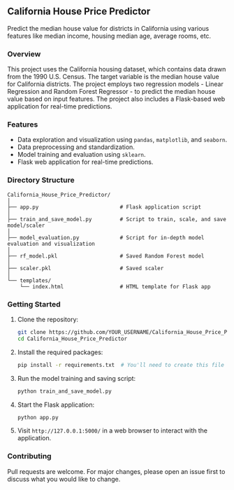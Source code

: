## California House Price Predictor

Predict the median house value for districts in California using various features like median income, housing median age, average rooms, etc.

### Overview

This project uses the California housing dataset, which contains data drawn from the 1990 U.S. Census. The target variable is the median house value for California districts. The project employs two regression models - Linear Regression and Random Forest Regressor - to predict the median house value based on input features. The project also includes a Flask-based web application for real-time predictions.

### Features

- Data exploration and visualization using `pandas`, `matplotlib`, and `seaborn`.
- Data preprocessing and standardization.
- Model training and evaluation using `sklearn`.
- Flask web application for real-time predictions.
  
### Directory Structure

```
California_House_Price_Predictor/
│
├── app.py                          # Flask application script
│
├── train_and_save_model.py         # Script to train, scale, and save model/scaler
│
├── model_evaluation.py             # Script for in-depth model evaluation and visualization
│
├── rf_model.pkl                    # Saved Random Forest model
│
├── scaler.pkl                      # Saved scaler
│
└── templates/                      
    └── index.html                  # HTML template for Flask app
```

### Getting Started

1. Clone the repository:
   ```bash
   git clone https://github.com/YOUR_USERNAME/California_House_Price_Predictor.git
   cd California_House_Price_Predictor
   ```

2. Install the required packages:
   ```bash
   pip install -r requirements.txt  # You'll need to create this file with all your dependencies
   ```

3. Run the model training and saving script:
   ```bash
   python train_and_save_model.py
   ```

4. Start the Flask application:
   ```bash
   python app.py
   ```

5. Visit `http://127.0.0.1:5000/` in a web browser to interact with the application.

### Contributing

Pull requests are welcome. For major changes, please open an issue first to discuss what you would like to change.
